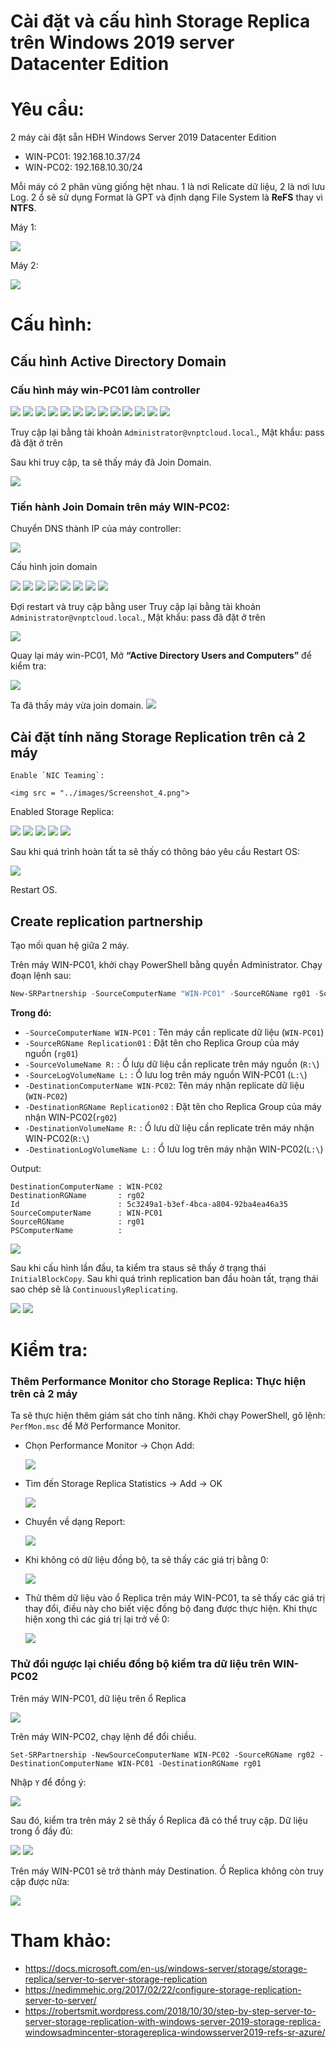 ﻿# Cài đặt và cấu hình Storage Replica trên Windows 2019 server Datacenter Edition

# Yêu cầu: 
2 máy cài đặt sẵn HĐH Windows Server 2019 Datacenter Edition

- WIN-PC01: 192.168.10.37/24
- WIN-PC02: 192.168.10.30/24

Mỗi máy có 2 phân vùng giống hệt nhau. 1 là nơi Relicate dữ liệu, 2 là nơi lưu Log. 2 ổ sẽ sử dụng Format là GPT và định dạng File System là **ReFS** thay vì **NTFS**.

Máy 1:

<img src = "../images/Screenshot_11.png">

Máy 2:

<img src = "../images/Screenshot_11.png">

# Cấu hình:
## Cấu hình Active Directory Domain
### Cấu hình máy win-PC01 làm controller
<img src = "../images/Screenshot_13.png">

<img src = "../images/Screenshot_14.png">

<img src = "../images/Screenshot_15.png">

<img src = "../images/Screenshot_16.png">

<img src = "../images/Screenshot_17.png">

<img src = "../images/Screenshot_18.png">

<img src = "../images/Screenshot_19.png">

<img src = "../images/Screenshot_20.png">

<img src = "../images/Screenshot_21.png">

<img src = "../images/Screenshot_22.png">

<img src = "../images/Screenshot_23.png">

<img src = "../images/Screenshot_24.png">

<img src = "../images/Screenshot_25.png">

Truy cập lại bằng tài khoản `Administrator@vnptcloud.local`., Mật khẩu: pass đã đặt ở trên

Sau khi truy cập, ta sẽ thấy máy đã Join Domain.

<img src = "../images/Screenshot_26.png">


### Tiến hành Join Domain trên máy WIN-PC02:
Chuyển DNS thành IP của máy controller:

<img src = "../images/Screenshot_30.png">

Cấu hình join domain

<img src = "../images/Screenshot_27.png">

<img src = "../images/Screenshot_28.png">

<img src = "../images/Screenshot_29.png">

<img src = "../images/Screenshot_31.png">

<img src = "../images/Screenshot_32.png">

<img src = "../images/Screenshot_33.png">

<img src = "../images/Screenshot_34.png">

<img src = "../images/Screenshot_35.png">

Đợi restart và truy cập bằng user Truy cập lại bằng tài khoản `Administrator@vnptcloud.local`., Mật khẩu: pass đã đặt ở trên

<img src = "../images/Screenshot_36.png">

Quay lại máy win-PC01, Mở **“Active Directory Users and Computers”** để kiểm tra:

<img src = "../images/Screenshot_37.png">

Ta đã thấy máy vừa join domain.
<img src = "../images/Screenshot_38.png">

## Cài đặt tính năng Storage Replication trên cả 2 máy
```
Enable `NIC Teaming`:

<img src = "../images/Screenshot_4.png">
```

Enabled Storage Replica:

<img src = "../images/Screenshot_5.png">

<img src = "../images/Screenshot_6.png">

<img src = "../images/Screenshot_7.png">

<img src = "../images/Screenshot_8.png">

<img src = "../images/Screenshot_9.png">

Sau khi quá trình hoàn tất ta sẽ thấy có thông báo yêu cầu Restart OS:

<img src = "../images/Screenshot_10.png">

Restart OS.

## Create replication partnership
Tạo mối quan hệ giữa 2 máy. 

Trên máy WIN-PC01, khởi chạy PowerShell bằng quyền Administrator. Chạy đoạn lệnh sau:

```powershell
New-SRPartnership -SourceComputerName "WIN-PC01" -SourceRGName rg01 -SourceVolumeName "R:" -SourceLogVolumeName "L:" -DestinationComputerName "WIN-PC02" -DestinationRGName rg02 -DestinationVolumeName "R:" -DestinationLogVolumeName "L:" -LogSizeInBytes 1gb
```

**Trong đó:**
- `-SourceComputerName WIN-PC01` : Tên máy cần replicate dữ liệu (`WIN-PC01`)
- `-SourceRGName Replication01` : Đặt tên cho Replica Group của máy nguồn (`rg01`)
- `-SourceVolumeName R:` : Ổ lưu dữ liệu cần replicate trên máy nguồn (`R:\`)
- `-SourceLogVolumeName L:` : Ổ lưu log trên máy nguồn WIN-PC01 (`L:\`)
- `-DestinationComputerName WIN-PC02`: Tên máy nhận replicate dữ liệu (`WIN-PC02`)
- `-DestinationRGName Replication02` : Đặt tên cho Replica Group của máy nhận WIN-PC02(`rg02`)
- `-DestinationVolumeName R:` : Ổ lưu dữ liệu cần replicate trên máy nhận WIN-PC02(`R:\`)
- `-DestinationLogVolumeName L:` : Ổ lưu log trên máy nhận WIN-PC02(`L:\`)

Output:
```
DestinationComputerName : WIN-PC02
DestinationRGName       : rg02
Id                      : 5c3249a1-b3ef-4bca-a804-92ba4ea46a35
SourceComputerName      : WIN-PC01
SourceRGName            : rg01
PSComputerName          :
```

<img src = "../images/Screenshot_39.png">

Sau khi cấu hình lần đầu, ta kiểm tra staus sẽ thấy ở trạng thái `InitialBlockCopy`. Sau khi quá trình replication ban đầu hoàn tất, trạng thái sao chép sẽ là `ContinuouslyReplicating`.

<img src = "../images/Screenshot_50.png">

<img src = "../images/Screenshot_51.png">

# Kiểm tra:
### Thêm Performance Monitor cho Storage Replica: Thực hiện trên cả 2 máy
Ta sẽ thực hiện thêm giám sát cho tính năng. Khởi chạy PowerShell, gõ lệnh: `PerfMon.msc` để Mở Performance Monitor.

- Chọn Performance Monitor -> Chọn Add:

    <img src = "../images/Screenshot_41.png">

- Tìm đến Storage Replica Statistics -> Add -> OK

    <img src = "../images/Screenshot_42.png">

- Chuyển về dạng Report:

    <img src = "../images/Screenshot_48.png">

- Khi không có dữ liệu đồng bộ, ta sẽ thấy các giá trị bằng 0:

    <img src = "../images/Screenshot_43.png">

- Thử thêm dữ liệu vào ổ Replica trên máy WIN-PC01, ta sẽ thấy các giá trị thay đổi, điều này cho biết việc đồng bộ đang được thực hiện. Khi thực hiện xong thì các giá trị lại trở về 0:

    <img src = "../images/Screenshot_44.png">

### Thử đổi ngược lại chiều đồng bộ kiểm tra dữ liệu trên WIN-PC02
Trên máy WIN-PC01, dữ liệu trên ổ Replica

<img src = "../images/Screenshot_40.png">


Trên máy WIN-PC02, chạy lệnh để đổi chiều.
```
Set-SRPartnership -NewSourceComputerName WIN-PC02 -SourceRGName rg02 -DestinationComputerName WIN-PC01 -DestinationRGName rg01
```

Nhập `Y` để đồng ý:

<img src = "../images/Screenshot_45.png">

Sau đó, kiểm tra trên máy 2 sẽ thấy ổ Replica đã có thể truy cập. Dữ liệu trong ổ đầy đủ:

<img src = "../images/Screenshot_46.png">

<img src = "../images/Screenshot_47.png">

Trên máy WIN-PC01 sẽ trở thành máy Destination. Ổ Replica không còn truy cập được nữa:

<img src = "../images/Screenshot_49.png">

# Tham khảo:
- https://docs.microsoft.com/en-us/windows-server/storage/storage-replica/server-to-server-storage-replication
- https://nedimmehic.org/2017/02/22/configure-storage-replication-server-to-server/
- https://robertsmit.wordpress.com/2018/10/30/step-by-step-server-to-server-storage-replication-with-windows-server-2019-storage-replica-windowsadmincenter-storagereplica-windowsserver2019-refs-sr-azure/